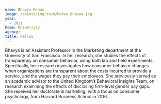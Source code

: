 ```yaml
---
name: Bhavya Mohan
image: /assets/img/team/Mohan_Bhavya.jpg
year:
  - 2021
home: University
agency:
title: Fellow
---
```

Bhavya is an Assistant Professor in the Marketing department at the University of San Francisco. In her research, she studies the effects of transparency on consumer behavior, using both lab and field experiments. Specifically, her research investigates how consumer behavior changes when organizations are transparent about the costs incurred to provide a service, and the wages they pay their employees. She previously served as an academic advisor to the United Kingdom’s Behavioral Insights Team, on research examining the effects of disclosing firm-level gender pay gaps. She received her doctorate in marketing, with a focus on consumer psychology, from Harvard Business School in 2016.
